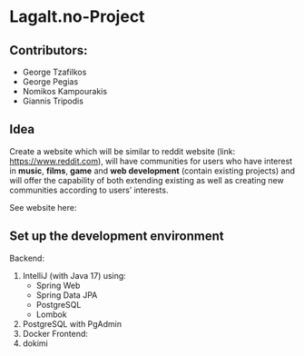 # **Lagalt.no-Project**

## Contributors:
 - George Tzafilkos
 - George Pegias 
 - Nomikos Kampourakis
 - Giannis Tripodis
 
## **Idea**
Create a website which will be similar to reddit website (link: https://www.reddit.com),
will have communities for users who have interest in **music**, **films**, **game** and **web development** (contain existing projects) and
will offer the capability of both extending existing as well as creating new communities according to users’ interests.

See website here: 

## **Set up the development environment**
Backend:
1. IntelliJ (with Java 17) using:
      * Spring Web
      * Spring Data JPA
      * PostgreSQL
      * Lombok
2. PostgreSQL with PgAdmin
3. Docker
Frontend:
1. dokimi
